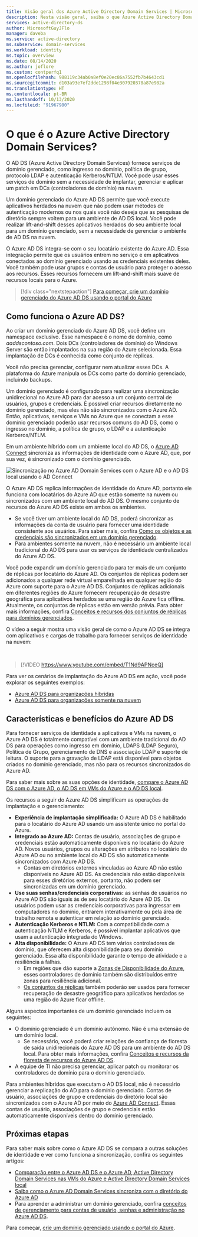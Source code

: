```yaml
---
title: Visão geral dos Azure Active Directory Domain Services | Microsoft Docs
description: Nesta visão geral, saiba o que Azure Active Directory Domain Services oferece e como usá-lo em sua organização para fornecer serviços de identidade a aplicativos e serviços na nuvem.
services: active-directory-ds
author: MicrosoftGuyJFlo
manager: daveba
ms.service: active-directory
ms.subservice: domain-services
ms.workload: identity
ms.topic: overview
ms.date: 08/14/2020
ms.author: joflore
ms.custom: contperfq1
ms.openlocfilehash: 988119c34ab0a8ef0e20ec86a7552fb7b4643cd1
ms.sourcegitcommit: d103a93e7ef2dde1298f04e307920378a87e982a
ms.translationtype: HT
ms.contentlocale: pt-BR
ms.lasthandoff: 10/13/2020
ms.locfileid: "91967980"
---
```

# <a name="what-is-azure-active-directory-domain-services"></a>O que é o Azure Active Directory Domain Services?

O AD DS (Azure Active Directory Domain Services) fornece serviços de domínio gerenciado, como ingresso no domínio, política de grupo, protocolo LDAP e autenticação Kerberos/NTLM. Você pode usar esses serviços de domínio sem a necessidade de implantar, gerenciar e aplicar um patch em DCs (controladores de domínio) na nuvem.

Um domínio gerenciado do Azure AD DS permite que você execute aplicativos herdados na nuvem que não podem usar métodos de autenticação modernos ou nos quais você não deseja que as pesquisas de diretório sempre voltem para um ambiente de AD DS local. Você pode realizar lift-and-shift desses aplicativos herdados do seu ambiente local para um domínio gerenciado, sem a necessidade de gerenciar o ambiente de AD DS na nuvem.

O Azure AD DS integra-se com o seu locatário existente do Azure AD. Essa integração permite que os usuários entrem no serviço e em aplicativos conectados ao domínio gerenciado usando as credenciais existentes deles. Você também pode usar grupos e contas de usuário para proteger o acesso aos recursos. Esses recursos fornecem um lift-and-shift mais suave de recursos locais para o Azure.

> [!div class="nextstepaction"]
> [Para começar, crie um domínio gerenciado do Azure AD DS usando o portal do Azure][tutorial-create]

## <a name="how-does-azure-ad-ds-work"></a>Como funciona o Azure AD DS?

Ao criar um domínio gerenciado do Azure AD DS, você define um namespace exclusivo. Esse namespace é o nome de domínio, como *aaddscontoso.com*. Dois DCs (controladores de domínio) do Windows Server são então implantados na sua região do Azure selecionada. Essa implantação de DCs é conhecida como conjunto de réplicas.

Você não precisa gerenciar, configurar nem atualizar esses DCs. A plataforma do Azure manipula os DCs como parte do domínio gerenciado, incluindo backups.

Um domínio gerenciado é configurado para realizar uma sincronização unidirecional no Azure AD para dar acesso a um conjunto central de usuários, grupos e credenciais. É possível criar recursos diretamente no domínio gerenciado, mas eles não são sincronizados com o Azure AD. Então, aplicativos, serviços e VMs no Azure que se conectam a esse domínio gerenciado poderão usar recursos comuns do AD DS, como o ingresso no domínio, a política de grupo, o LDAP e a autenticação Kerberos/NTLM.

Em um ambiente híbrido com um ambiente local do AD DS, o [Azure AD Connect][azure-ad-connect] sincroniza as informações de identidade com o Azure AD, que, por sua vez, é sincronizado com o domínio gerenciado.

![Sincronização no Azure AD Domain Services com o Azure AD e o AD DS local usando o AD Connect](./media/active-directory-domain-services-design-guide/sync-topology.png)

O Azure AD DS replica informações de identidade do Azure AD, portanto ele funciona com locatários do Azure AD que estão somente na nuvem ou sincronizados com um ambiente local do AD DS. O mesmo conjunto de recursos do Azure AD DS existe em ambos os ambientes.

* Se você tiver um ambiente local do AD DS, poderá sincronizar as informações da conta de usuário para fornecer uma identidade consistente aos usuários. Para saber mais, confira [Como os objetos e as credenciais são sincronizados em um domínio gerenciado][synchronization].
* Para ambientes somente na nuvem, não é necessário um ambiente local tradicional do AD DS para usar os serviços de identidade centralizados do Azure AD DS.

Você pode expandir um domínio gerenciado para ter mais de um conjunto de réplicas por locatário do Azure AD. Os conjuntos de réplicas podem ser adicionados a qualquer rede virtual emparelhada em qualquer região do Azure com suporte para o Azure AD DS. Conjuntos de réplicas adicionais em diferentes regiões do Azure fornecem recuperação de desastre geográfica para aplicativos herdados se uma região do Azure fica offline. Atualmente, os conjuntos de réplicas estão em versão prévia. Para obter mais informações, confira [Conceitos e recursos dos conjuntos de réplicas para domínios gerenciados][concepts-replica-sets].

O vídeo a seguir mostra uma visão geral de como o Azure AD DS se integra com aplicativos e cargas de trabalho para fornecer serviços de identidade na nuvem:

<br />

>[!VIDEO https://www.youtube.com/embed/T1Nd9APNceQ]

Para ver os cenários de implantação do Azure AD DS em ação, você pode explorar os seguintes exemplos:

* [Azure AD DS para organizações híbridas](scenarios.md#azure-ad-ds-for-hybrid-organizations)
* [Azure AD DS para organizações somente na nuvem](scenarios.md#azure-ad-ds-for-cloud-only-organizations)

## <a name="azure-ad-ds-features-and-benefits"></a>Características e benefícios do Azure AD DS

Para fornecer serviços de identidade a aplicativos e VMs na nuvem, o Azure AD DS é totalmente compatível com um ambiente tradicional do AD DS para operações como ingresso em domínio, LDAPS (LDAP Seguro), Política de Grupo, gerenciamento de DNS e associação LDAP e suporte de leitura. O suporte para a gravação de LDAP está disponível para objetos criados no domínio gerenciado, mas não para os recursos sincronizados do Azure AD.

Para saber mais sobre as suas opções de identidade, [compare o Azure AD DS com o Azure AD, o AD DS em VMs do Azure e o AD DS local][compare].

Os recursos a seguir do Azure AD DS simplificam as operações de implantação e o gerenciamento:

* **Experiência de implantação simplificada:** O Azure AD DS é habilitado para o locatário do Azure AD usando um assistente único no portal do Azure.
* **Integrado ao Azure AD:** Contas de usuário, associações de grupo e credenciais estão automaticamente disponíveis no locatário do Azure AD. Novos usuários, grupos ou alterações em atributos no locatário do Azure AD ou no ambiente local do AD DS são automaticamente sincronizados com Azure AD DS.
    * Contas em diretórios externos vinculadas ao Azure AD não estão disponíveis no Azure AD DS. As credenciais não estão disponíveis para esses diretórios externos, portanto, não podem ser sincronizadas em um domínio gerenciado.
* **Use suas senhas/credenciais corporativas:** as senhas de usuários no Azure AD DS são iguais às de seu locatário do Azure AD DS. Os usuários podem usar as credenciais corporativas para ingressar em computadores no domínio, entrarem interativamente ou pela área de trabalho remota e autenticar em relação ao domínio gerenciado.
* **Autenticação Kerberos e NTLM:** Com a compatibilidade com a autenticação NTLM e Kerberos, é possível implantar aplicativos que usam a autenticação integrada do Windows.
* **Alta disponibilidade:** O Azure AD DS tem vários controladores de domínio, que oferecem alta disponibilidade para seu domínio gerenciado. Essa alta disponibilidade garante o tempo de atividade e a resiliência a falhas.
    * Em regiões que dão suporte a [Zonas de Disponibilidade do Azure][availability-zones], esses controladores de domínio também são distribuídos entre zonas para resiliência adicional.
    * [Os conjuntos de réplicas][concepts-replica-sets] também poderão ser usados para fornecer recuperação de desastre geográfico para aplicativos herdados se uma região do Azure ficar offline.

Alguns aspectos importantes de um domínio gerenciado incluem os seguintes:

* O domínio gerenciado é um domínio autônomo. Não é uma extensão de um domínio local.
    * Se necessário, você poderá criar relações de confiança de floresta de saída unidirecionais do Azure AD DS para um ambiente do AD DS local. Para obter mais informações, confira [Conceitos e recursos da floresta de recursos do Azure AD DS][ forest-trusts].
* A equipe de TI não precisa gerenciar, aplicar patch ou monitorar os controladores de domínio para o domínio gerenciado.

Para ambientes híbridos que executam o AD DS local, não é necessário gerenciar a replicação do AD para o domínio gerenciado. Contas de usuário, associações de grupo e credenciais do diretório local são sincronizados com o Azure AD por meio do [Azure AD Connect][azure-ad-connect]. Essas contas de usuário, associações de grupo e credenciais estão automaticamente disponíveis dentro do domínio gerenciado.

## <a name="next-steps"></a>Próximas etapas

Para saber mais sobre como o Azure AD DS se compara a outras soluções de identidade e ver como funciona a sincronização, confira os seguintes artigos:

* [Comparação entre o Azure AD DS e o Azure AD, Active Directory Domain Services nas VMs do Azure e Active Directory Domain Services local][compare]
* [Saiba como o Azure AD Domain Services sincroniza com o diretório do Azure AD][synchronization]
* Para aprender a administrar um domínio gerenciado, confira [conceitos de gerenciamento para contas de usuário, senhas e administração no Azure AD DS][administration-concepts].

Para começar, [crie um domínio gerenciado usando o portal do Azure][tutorial-create].

<!-- INTERNAL LINKS -->
[compare]: compare-identity-solutions.md
[synchronization]: synchronization.md
[tutorial-create]: tutorial-create-instance.md
[azure-ad-connect]: ../active-directory/hybrid/whatis-azure-ad-connect.md
[password-hash-sync]: ../active-directory/hybrid/how-to-connect-password-hash-synchronization.md
[availability-zones]: ../availability-zones/az-overview.md
[forest-trusts]: concepts-resource-forest.md
[administration-concepts]: administration-concepts.md
[synchronization]: synchronization.md
[concepts-replica-sets]: concepts-replica-sets.md
